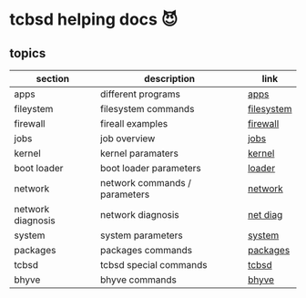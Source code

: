 <!-- omit in toc -->
# tcbsd helping docs 😈

## topics

| section | description | link |
|--- |--- |--- |
| apps | different programs | [apps](apps.md) |
| fileystem | filesystem commands | [filesystem](filesystem.md) |
| firewall | fireall examples | [firewall](firewall.md) |
| jobs | job overview | [jobs](jobs.md) |
| kernel | kernel paramaters | [kernel](kernel.md) |
| boot loader | boot loader parameters | [loader](loader.md) |
| network | network commands / parameters | [network](network.md) |
| network diagnosis | network diagnosis | [net diag](netdiag.md) |
| system | system parameters | [system](system.md) |
| packages | packages commands | [packages](packages.md) |
| tcbsd | tcbsd special commands | [tcbsd](tsbsd.md) |
| bhyve | bhyve commands | [bhyve](bhyve.md) |
